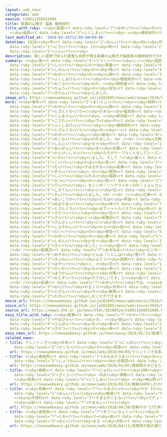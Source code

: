 ```yaml
---
layout: web_news
categories: web
newsid: k10011450551000
title: 尾瀬の山開き 福島 檜枝岐村
title_with_ruby: <ruby>尾瀬<rt data-ruby-level="7">おぜ</rt></ruby>の<ruby>山開<rt data-ruby-level="3">やまびら</rt></ruby>き
  <ruby>福島<rt data-ruby-level="3">ふくしま</rt></ruby> <ruby>檜枝岐村<rt data-ruby-level="8">ひのえまたむら</rt></ruby>
last_modified_at: '2018-05-24T12:09:00+09:00'
datetime: 2018<ruby>年<rt data-ruby-level="1">ねん</rt></ruby>05<ruby>月<rt data-ruby-level="1">がつ</rt></ruby>24<ruby>日<rt
  data-ruby-level="1">にち</rt></ruby> 12<ruby>時<rt data-ruby-level="2">じ</rt></ruby>09<ruby>分<rt
  data-ruby-level="2">ふん</rt></ruby>
description: 美しい湿原で知られ貴重な自然が残る尾瀬の山開きが福島県の檜枝岐村で行われ、関係者がシーズン中の安全を祈願しました。
summary: <ruby>美<rt data-ruby-level="3">うつく</rt></ruby>しい<ruby>湿原<rt data-ruby-level="7">しつげん</rt></ruby>で<ruby>知<rt
  data-ruby-level="2">し</rt></ruby>られ<ruby>貴重<rt data-ruby-level="6">きちょう</rt></ruby>な<ruby>自然<rt
  data-ruby-level="4">しぜん</rt></ruby>が<ruby>残<rt data-ruby-level="4">のこ</rt></ruby>る<ruby>尾瀬<rt
  data-ruby-level="7">おぜ</rt></ruby>の<ruby>山開<rt data-ruby-level="3">やまびら</rt></ruby>きが<ruby>福島県<rt
  data-ruby-level="3">ふくしまけん</rt></ruby>の<ruby>檜枝岐村<rt data-ruby-level="8">ひのえまたむら</rt></ruby>で<ruby>行<rt
  data-ruby-level="2">おこな</rt></ruby>われ、<ruby>関係者<rt data-ruby-level="4">かんけいしゃ</rt></ruby>がシーズン<ruby>中<rt
  data-ruby-level="1">ちゅう</rt></ruby>の<ruby>安全<rt data-ruby-level="3">あんぜん</rt></ruby>を<ruby>祈願<rt
  data-ruby-level="7">きがん</rt></ruby>しました。
image_url: https://newswebeasy.github.io/ja201805/news/web/image/2018/05/24/K10011450551_1805241231_1805241234_01_02.jpg
more: <ruby>毎年<rt data-ruby-level="2">まいとし</rt></ruby><ruby>恒例<rt data-ruby-level="7">こうれい</rt></ruby>の<ruby>尾瀬<rt
  data-ruby-level="7">おぜ</rt></ruby>の<ruby>山開<rt data-ruby-level="3">やまびら</rt></ruby>きは、<ruby>登山口<rt
  data-ruby-level="3">とざんぐち</rt></ruby>がある<ruby>福島県<rt data-ruby-level="3">ふくしまけん</rt></ruby>と<ruby>群馬県<rt
  data-ruby-level="7">ぐんまけん</rt></ruby>、<ruby>新潟県<rt data-ruby-level="7">にいがたけん</rt></ruby>で、<ruby>交代<rt
  data-ruby-level="3">こうたい</rt></ruby>で<ruby>行<rt data-ruby-level="2">おこな</rt></ruby>われ、ことしは<ruby>福島県<rt
  data-ruby-level="3">ふくしまけん</rt></ruby><ruby>檜枝岐村<rt data-ruby-level="8">ひのえまたむら</rt></ruby>にある<ruby>登山口<rt
  data-ruby-level="3">とざんぐち</rt></ruby>の<ruby>一<rt data-ruby-level="1">ひと</rt></ruby>つ「<ruby>尾瀬<rt
  data-ruby-level="7">おぜ</rt></ruby><ruby>御池<rt data-ruby-level="8">おいけ</rt></ruby>」で<ruby>行<rt
  data-ruby-level="2">おこな</rt></ruby>われました。<br /><br /><ruby>式典<rt data-ruby-level="4">しきてん</rt></ruby>では<ruby>神事<rt
  data-ruby-level="3">しんじ</rt></ruby>を<ruby>行<rt data-ruby-level="2">おこな</rt></ruby>って<ruby>安全<rt
  data-ruby-level="3">あんぜん</rt></ruby>を<ruby>祈願<rt data-ruby-level="7">きがん</rt></ruby>したあと、<ruby>関係者<rt
  data-ruby-level="4">かんけいしゃ</rt></ruby>たちがテープカットをしてシーズンの<ruby>幕開<rt data-ruby-level="6">まくあ</rt></ruby>けを<ruby>祝<rt
  data-ruby-level="4">いわ</rt></ruby>いました。そして「<ruby>夏<rt data-ruby-level="2">なつ</rt></ruby>が<ruby>来<rt
  data-ruby-level="2">く</rt></ruby>れば<ruby>思<rt data-ruby-level="2">おも</rt></ruby>い<ruby>出<rt
  data-ruby-level="2">だ</rt></ruby>すはるかな<ruby>尾瀬<rt data-ruby-level="7">おぜ</rt></ruby>とおい<ruby>空<rt
  data-ruby-level="1">ぞら</rt></ruby>」の<ruby>歌詞<rt data-ruby-level="6">かし</rt></ruby>で<ruby>知<rt
  data-ruby-level="2">し</rt></ruby>られる<ruby>唱歌<rt data-ruby-level="4">しょうか</rt></ruby>「<ruby>夏<rt
  data-ruby-level="2">なつ</rt></ruby>の<ruby>思<rt data-ruby-level="2">おも</rt></ruby>い<ruby>出<rt
  data-ruby-level="2">で</rt></ruby>」をシンガーソングライターのＭｉｙｕｕさんが<ruby>歌<rt data-ruby-level="2">うた</rt></ruby>い、<ruby>式典<rt
  data-ruby-level="4">しきてん</rt></ruby>に<ruby>花<rt data-ruby-level="1">はな</rt></ruby>を<ruby>添<rt
  data-ruby-level="7">そ</rt></ruby>えました。<br /><br /><ruby>式典<rt data-ruby-level="4">しきてん</rt></ruby>のあと、<ruby>愛好家<rt
  data-ruby-level="4">あいこうか</rt></ruby>たちは<ruby>早速<rt data-ruby-level="7">さっそく</rt></ruby><ruby>沼山<rt
  data-ruby-level="7">ぬまやま</rt></ruby><ruby>峠<rt data-ruby-level="7">とうげ</rt></ruby><ruby>登山口<rt
  data-ruby-level="3">とざんぐち</rt></ruby>までシャトルバスで<ruby>向<rt data-ruby-level="3">む</rt></ruby>かい、ミズバショウやリュウキンカなどの<ruby>季節<rt
  data-ruby-level="4">きせつ</rt></ruby>の<ruby>花<rt data-ruby-level="1">はな</rt></ruby>が<ruby>咲<rt
  data-ruby-level="7">さ</rt></ruby>く<ruby>尾瀬沼<rt data-ruby-level="7">おぜぬま</rt></ruby>での<ruby>散策<rt
  data-ruby-level="6">さんさく</rt></ruby>に<ruby>向<rt data-ruby-level="3">む</rt></ruby>かいました。<ruby>白河市<rt
  data-ruby-level="5">しらかわし</rt></ruby>から<ruby>訪<rt data-ruby-level="7">おとず</rt></ruby>れた６０<ruby>代<rt
  data-ruby-level="3">だい</rt></ruby>の<ruby>男性<rt data-ruby-level="5">だんせい</rt></ruby>は「<ruby>尾瀬<rt
  data-ruby-level="7">おぜ</rt></ruby>の<ruby>豊<rt data-ruby-level="5">ゆた</rt></ruby>かな<ruby>自然<rt
  data-ruby-level="4">しぜん</rt></ruby>を<ruby>楽<rt data-ruby-level="2">たの</rt></ruby>しみに<ruby>来<rt
  data-ruby-level="2">き</rt></ruby>ました」と<ruby>話<rt data-ruby-level="2">はな</rt></ruby>していました。<br
  /><br /><ruby>尾瀬沼<rt data-ruby-level="7">おぜぬま</rt></ruby>ビジターセンターの<ruby>佐々木<rt data-ruby-level="7">ささき</rt></ruby><ruby>彩乃<rt
  data-ruby-level="8">あやの</rt></ruby>さんは「ことしは<ruby>雪<rt data-ruby-level="2">ゆき</rt></ruby>どけが<ruby>去年<rt
  data-ruby-level="3">きょねん</rt></ruby>より３<ruby>週間<rt data-ruby-level="2">しゅうかん</rt></ruby>ほど<ruby>早<rt
  data-ruby-level="1">はや</rt></ruby>く、<ruby>花<rt data-ruby-level="1">はな</rt></ruby>の<ruby>開花<rt
  data-ruby-level="3">かいか</rt></ruby>も<ruby>早<rt data-ruby-level="1">はや</rt></ruby>いです。<ruby>防寒<rt
  data-ruby-level="5">ぼうかん</rt></ruby><ruby>対策<rt data-ruby-level="6">たいさく</rt></ruby>をしっかりして<ruby>訪<rt
  data-ruby-level="7">おとず</rt></ruby>れてほしいです」と<ruby>話<rt data-ruby-level="2">はな</rt></ruby>していました。<br
  /><br /><ruby>尾瀬<rt data-ruby-level="7">おぜ</rt></ruby>では、<ruby>紅葉<rt data-ruby-level="6">こうよう</rt></ruby>が<ruby>終<rt
  data-ruby-level="3">お</rt></ruby>わる１０<ruby>月末<rt data-ruby-level="4">がつまつ</rt></ruby>ごろまで<ruby>登山<rt
  data-ruby-level="3">とざん</rt></ruby>や<ruby>散策<rt data-ruby-level="6">さんさく</rt></ruby>を<ruby>楽<rt
  data-ruby-level="2">たの</rt></ruby>しむことができます。
movie_url: https://newswebeasy.github.io/ja201805/news/web/movie/2018/05/24/k10011450551_201805241246_201805241247.mp4
voice_url: https://newswebeasy.github.io/ja201805/news/web/voice/2018/05/24/k10011450551_201805241246_201805241247.mp3
source_url: https://www3.nhk.or.jp/news/html/20180524/k10011450551000.html
easy_title_with_ruby: <ruby>尾瀬<rt data-ruby-level="7">おぜ</rt></ruby>で「<ruby>山開<rt
  data-ruby-level="3">やまびら</rt></ruby>き」 <ruby>登山<rt data-ruby-level="3">とざん</rt></ruby>や<ruby>散歩<rt
  data-ruby-level="4">さんぽ</rt></ruby>を<ruby>楽<rt data-ruby-level="2">たの</rt></ruby>しむ<ruby>季節<rt
  data-ruby-level="4">きせつ</rt></ruby>が<ruby>来<rt data-ruby-level="2">く</rt></ruby>る
easy_news_url: https://newswebeasy.github.io/news/easy/2018/05/25/尾瀬で山開き-登山や散歩を楽しむ季節が来る
related_news:
- title: ワシントンで<ruby>日本<rt data-ruby-level="1">にっぽん</rt></ruby>から<ruby>寄贈<rt data-ruby-level="7">きぞう</rt></ruby>の<ruby>桜<rt
    data-ruby-level="5">さくら</rt></ruby>が<ruby>見頃<rt data-ruby-level="7">みごろ</rt></ruby>
  url: https://newswebeasy.github.io/news/web/2018/04/05/ワシントンで日本から寄贈の桜が見頃
- title: <ruby>南相馬<rt data-ruby-level="7">みなみそうま</rt></ruby>の<ruby>子<rt data-ruby-level="1">こ</rt></ruby>どもたちがウィーン<ruby>少年<rt
    data-ruby-level="2">しょうねん</rt></ruby><ruby>合唱団<rt data-ruby-level="5">がっしょうだん</rt></ruby>とコンサート
  url: https://newswebeasy.github.io/news/web/2018/03/07/南相馬の子どもたちがウィーン少年合唱団とコンサート
- title: <ruby>樹齢<rt data-ruby-level="7">じゅれい</rt></ruby>100<ruby>年<rt data-ruby-level="1">ねん</rt></ruby>しだれ<ruby>桜<rt
    data-ruby-level="5">ざくら</rt></ruby> ほぼ<ruby>満開<rt data-ruby-level="4">まんかい</rt></ruby>
    <ruby>徳島<rt data-ruby-level="5">とくしま</rt></ruby> <ruby>神山町<rt data-ruby-level="3">かみやまちょう</rt></ruby>
  url: https://newswebeasy.github.io/news/web/2018/03/24/樹齢100年しだれ桜-ほぼ満開-徳島-神山町
- title: <ruby>色鮮<rt data-ruby-level="7">いろあざ</rt></ruby>やか 17<ruby>万<rt data-ruby-level="2">まん</rt></ruby><ruby>本<rt
    data-ruby-level="1">ぼん</rt></ruby><ruby>競演<rt data-ruby-level="5">きょうえん</rt></ruby>
    <ruby>山中湖村<rt data-ruby-level="3">やまなかこむら</rt></ruby>でチューリップ<ruby>見頃<rt data-ruby-level="7">みごろ</rt></ruby>
    <ruby>山梨<rt data-ruby-level="7">やまなし</rt></ruby>
  url: https://newswebeasy.github.io/news/web/2018/04/30/色鮮やか-17万本競演-山中湖村でチューリップ見頃-山梨
- title: <ruby>造幣局<rt data-ruby-level="7">ぞうへいきょく</rt></ruby>の「<ruby>桜<rt data-ruby-level="5">さくら</rt></ruby>の<ruby>通<rt
    data-ruby-level="7">とお</rt></ruby>り<ruby>抜<rt data-ruby-level="7">ぬ</rt></ruby>け」<ruby>始<rt
    data-ruby-level="3">はじ</rt></ruby>まる <ruby>大阪<rt data-ruby-level="8">おおさか</rt></ruby>
  url: https://newswebeasy.github.io/news/web/2018/04/11/造幣局の桜の通り抜け始まる-大阪
...
```

